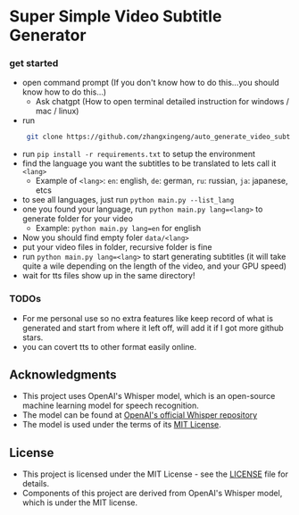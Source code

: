 # Super Simple Video Subtitle Generator


### get started
- open command prompt (If you don't know how to do this...you should know how to do this...)
  - Ask chatgpt (How to open terminal detailed instruction for windows / mac / linux)
- run
  ```sh
   git clone https://github.com/zhangxingeng/auto_generate_video_subtitle_using_openai_wisper.git
  ````
- run ```pip install -r requirements.txt``` to setup the environment
- find the language you want the subtitles to be translated to lets call it `<lang>`
  - Example of `<lang>`: `en`: english, `de`: german, `ru`: russian, `ja`: japanese, etcs
- to see all languages, just run ```python main.py --list_lang```
- one you found your language, run ```python main.py lang=<lang>``` to generate folder for your video
  - Example: ```python main.py lang=en``` for english
- Now you should find empty foler `data/<lang>`
- put your video files in folder, recursive folder is fine
- run ```python main.py lang=<lang>``` to start generating subtitles (it will take quite a wile depending on the length of the video, and your GPU speed)
- wait for tts files show up in the same directory!

### TODOs
- For me personal use so no extra features like keep record of what is generated and start from where it left off, will add it if I got more github stars.
- you can covert tts to other format easily online.


## Acknowledgments
- This project uses OpenAI's Whisper model, which is an open-source machine learning model for speech recognition. 
- The model can be found at [OpenAI's official Whisper repository](https://github.com/openai/whisper) 
- The model is used under the terms of its [MIT License](https://github.com/openai/whisper/blob/main/LICENSE).

## License
- This project is licensed under the MIT License - see the [LICENSE](LICENSE) file for details. 
- Components of this project are derived from OpenAI's Whisper model, which is under the MIT license.
